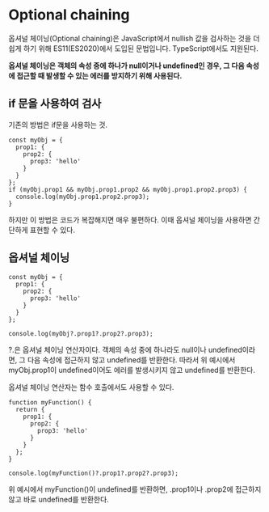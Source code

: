 # Optional chaining

옵셔널 체이닝(Optional chaining)은 JavaScript에서 nullish 값을 검사하는 것을 더 쉽게 하기 위해 ES11(ES2020)에서 도입된 문법입니다. TypeScript에서도 지원된다.

**옵셔널 체이닝은 객체의 속성 중에 하나가 null이거나 undefined인 경우, 그 다음 속성에 접근할 때 발생할 수 있는 에러를 방지하기 위해 사용된다.**

## if 문을 사용하여 검사

기존의 방법은 if문을 사용하는 것.

```
const myObj = {
  prop1: {
    prop2: {
      prop3: 'hello'
    }
  }
};
if (myObj.prop1 && myObj.prop1.prop2 && myObj.prop1.prop2.prop3) {
  console.log(myObj.prop1.prop2.prop3);
}
```

하지만 이 방법은 코드가 복잡해지면 매우 불편하다. 이때 옵셔널 체이닝을 사용하면 간단하게 표현할 수 있다.

## 옵셔널 체이닝

```
const myObj = {
  prop1: {
    prop2: {
      prop3: 'hello'
    }
  }
};

console.log(myObj?.prop1?.prop2?.prop3);

```

?.은 옵셔널 체이닝 연산자이다. 객체의 속성 중에 하나라도 null이나 undefined이라면, 그 다음 속성에 접근하지 않고 undefined를 반환한다. 따라서 위 예시에서 myObj.prop1이 undefined이어도 에러를 발생시키지 않고 undefined를 반환한다.

옵셔널 체이닝 연산자는 함수 호출에서도 사용할 수 있다.

```
function myFunction() {
  return {
    prop1: {
      prop2: {
        prop3: 'hello'
      }
    }
  };
}

console.log(myFunction()?.prop1?.prop2?.prop3);
```

위 예시에서 myFunction()이 undefined를 반환하면, .prop1이나 .prop2에 접근하지 않고 바로 undefined를 반환한다.
